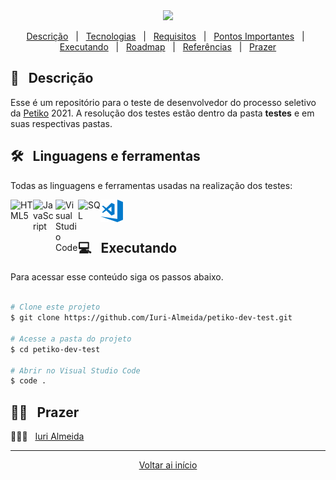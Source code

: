 <div align = "center" id = "top">

<img width="300" src="https://user-images.githubusercontent.com/60857927/112410945-d220a700-8cfa-11eb-86ba-330676127226.png">

</div>

<div align = "center">

<p>

  <a href="#descricao">Descrição</a> &#xa0; | &#xa0;
  <a href="#tecnologias">Tecnologias</a> &#xa0; | &#xa0;
  <a href="#requisitos">Requisitos</a> &#xa0; | &#xa0;
  <a href="#pontosImportantes">Pontos Importantes</a> &#xa0; | &#xa0;
  <a href="#executando">Executando</a> &#xa0; | &#xa0;
  <a href="#roadmap">Roadmap</a> &#xa0; | &#xa0;
  <a href="#referencias">Referências</a> &#xa0; | &#xa0;
  <a href="#prazer">Prazer</a>

</p>

</div>

<div id = "descricao">

## 📌 &#xa0; Descrição ##

Esse é um repositório para o teste de desenvolvedor do processo seletivo da [Petiko][petiko] 2021. A resolução dos testes estão dentro da pasta **testes** e em suas respectivas pastas.

</div>

<div id = "tecnologias">

## 🛠 &#xa0; Linguagens e ferramentas ##

Todas as linguagens e ferramentas usadas na realização dos testes:

[<img align="left" alt="HTML5" width="36px" src="https://user-images.githubusercontent.com/60857927/108612406-41873c00-73c7-11eb-8c19-ab379a124cf2.png" />][html]
[<img align="left" alt="JavaScript" width="36px" src="https://user-images.githubusercontent.com/60857927/108612409-464bf000-73c7-11eb-92de-b3bbd7132cbd.png" />][js]
[<img align="left" alt="Visual Studio Code" width="36px" src="https://user-images.githubusercontent.com/60857927/112410120-73a6f900-8cf9-11eb-8826-49d38988e042.png" />][php]
[<img align="left" alt="SQL" width="36px" src="https://user-images.githubusercontent.com/60857927/108612577-aee79c80-73c8-11eb-8400-5260990e647e.png" />][sql]
[<img align="left" alt="Visual Studio Code" width="36px" src="https://raw.githubusercontent.com/github/explore/80688e429a7d4ef2fca1e82350fe8e3517d3494d/topics/visual-studio-code/visual-studio-code.png" />][vscode]

</div>

<br />
<br />

<div id = "executando">

## 💻 &#xa0; Executando ##

Para acessar esse conteúdo siga os passos abaixo.

```bash

# Clone este projeto
$ git clone https://github.com/Iuri-Almeida/petiko-dev-test.git

# Acesse a pasta do projeto
$ cd petiko-dev-test

# Abrir no Visual Studio Code
$ code .
```

</div>

<div id = "prazer">

## 👋🏻 &#xa0; Prazer ##

👨🏻‍💻 &#xa0; [Iuri Almeida][linkedin]

</div>

<hr>

<div align = "center">

<a href = "#top">Voltar ai início</a>

</div>

<!-- Links -->
[petiko]: http://petiko.com.br/
[js]: https://developer.mozilla.org/pt-BR/docs/Web/JavaScript
[html]: https://developer.mozilla.org/pt-BR/docs/Web/HTML
[php]: https://www.php.net/
[sql]: https://pt.wikipedia.org/wiki/SQL
[vscode]: https://code.visualstudio.com/
[linkedin]: https://www.linkedin.com/in/iurilopesalmeida/

